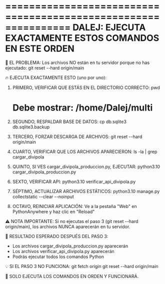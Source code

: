 ===============================================================
DALEJ: EJECUTA EXACTAMENTE ESTOS COMANDOS EN ESTE ORDEN
===============================================================

🚨 EL PROBLEMA: Los archivos NO están en tu servidor porque no has ejecutado:
git reset --hard origin/main

🔥 EJECUTA EXACTAMENTE ESTO (uno por uno):

1. PRIMERO, VERIFICAR QUE ESTÁS EN EL DIRECTORIO CORRECTO:
   pwd
   # Debe mostrar: /home/Dalej/multi

2. SEGUNDO, RESPALDAR BASE DE DATOS:
   cp db.sqlite3 db.sqlite3.backup

3. TERCERO, FORZAR DESCARGA DE ARCHIVOS:
   git reset --hard origin/main

4. CUARTO, VERIFICAR QUE LOS ARCHIVOS APARECIERON:
   ls -la | grep cargar_divipola

5. QUINTO, SI VES cargar_divipola_produccion.py, EJECUTAR:
   python3.10 cargar_divipola_produccion.py

6. SEXTO, VERIFICAR API:
   python3.10 verificar_api_divipola.py

7. SÉPTIMO, ACTUALIZAR ARCHIVOS ESTÁTICOS:
   python3.10 manage.py collectstatic --clear --noinput

8. OCTAVO, REINICIAR APLICACIÓN:
   Ve a la pestaña "Web" en PythonAnywhere y haz clic en "Reload"

⚠️ NOTA IMPORTANTE:
Si no ejecutas el paso 3 (git reset --hard origin/main), 
los archivos NUNCA aparecerán en tu servidor.

🎯 RESULTADO ESPERADO DESPUÉS DEL PASO 3:
- Los archivos cargar_divipola_produccion.py aparecerán
- Los archivos verificar_api_divipola.py aparecerán
- Podrás ejecutar todos los comandos Python

💡 SI EL PASO 3 NO FUNCIONA:
git fetch origin
git reset --hard origin/main

🚀 SOLO EJECUTA LOS COMANDOS EN ORDEN Y FUNCIONARÁ.

